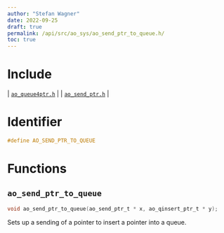 ```yaml
---
author: "Stefan Wagner"
date: 2022-09-25
draft: true
permalink: /api/src/ao_sys/ao_send_ptr_to_queue.h/
toc: true
---
```


# Include

| [`ao_queue4ptr.h`](ao_queue4ptr.h.md) |
| [`ao_send_ptr.h`](ao_send_ptr.h.md) |

# Identifier

```c
#define AO_SEND_PTR_TO_QUEUE
```

# Functions

## `ao_send_ptr_to_queue`

```c
void ao_send_ptr_to_queue(ao_send_ptr_t * x, ao_qinsert_ptr_t * y);
```

Sets up a sending of a pointer to insert a pointer into a queue.
